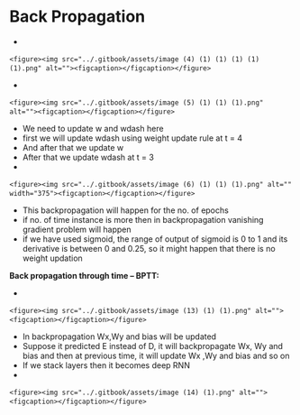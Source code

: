 # Back Propagation

*

    <figure><img src="../.gitbook/assets/image (4) (1) (1) (1) (1) (1).png" alt=""><figcaption></figcaption></figure>
*

    <figure><img src="../.gitbook/assets/image (5) (1) (1) (1).png" alt=""><figcaption></figcaption></figure>
* We need to update w and wdash here
* first we will update wdash using weight update rule at t = 4
* And after that we update w
* After that we update wdash at t = 3
*

    <figure><img src="../.gitbook/assets/image (6) (1) (1) (1).png" alt="" width="375"><figcaption></figcaption></figure>
* This backpropagation will happen for the no. of epochs
* if no. of time instance is more then in backpropagation vanishing gradient problem will happen
* if we have used sigmoid, the range of output of sigmoid is 0 to 1 and its derivative is between 0 and 0.25, so it might happen that there is no weight updation



**Back propagation through time – BPTT:**

*

    <figure><img src="../.gitbook/assets/image (13) (1) (1).png" alt=""><figcaption></figcaption></figure>
* In backpropagation Wx,Wy and bias will be updated
* Suppose it predicted E instead of D, it will backpropagate Wx, Wy and bias and then at previous time, it will update Wx ,Wy and bias and so on
* If we stack layers then it becomes deep RNN
*

    <figure><img src="../.gitbook/assets/image (14) (1).png" alt=""><figcaption></figcaption></figure>
